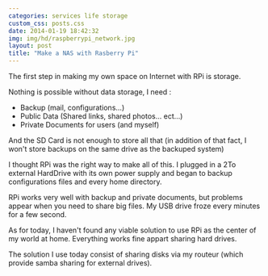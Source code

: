 ```yaml
---
categories: services life storage
custom_css: posts.css
date: 2014-01-19 18:42:32
img: img/hd/raspberrypi_network.jpg
layout: post
title: "Make a NAS with Rasberry Pi"
---
```



The first step in making my own space on Internet with RPi is storage.

Nothing is possible without data storage, I need :

* Backup (mail, configurations…)
* Public Data (Shared links, shared photos… ect…)
* Private Documents for users (and myself)

And the SD Card is not enough to store all that (in addition of that fact, I won't store backups on the same drive as
the backuped system)

I thought RPi was the right way to make all of this. I plugged in a 2To external HardDrive with its own power supply and
began to backup configurations files and every home directory.

RPi works very well with backup and private documents, but problems appear when you need to share big files. My USB
drive froze every minutes for a few second.

As for today, I haven't found any viable solution to use RPi as the center of my world at home. Everything works fine
appart sharing hard drives.

The solution I use today consist of sharing disks via my routeur (which provide samba sharing for external drives).
